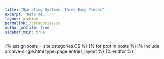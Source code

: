 ```yaml
---
title: "Operating Systems: Three Easy Pieces"
excerpt: "Help me..."
layout: archive
permalink: /categories/os
author_profile: true
sidebar_main: true
---
```


{% assign posts = site.categories.OS %}
{% for post in posts %} {% include archive-single.html type=page.entries_layout %} {% endfor %}